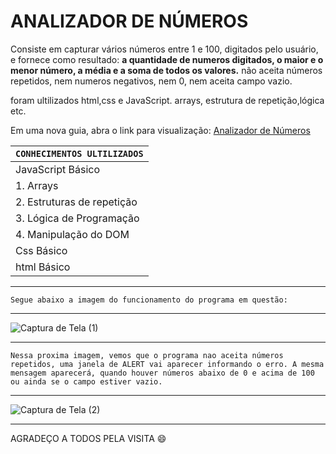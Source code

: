 # ANALIZADOR DE NÚMEROS

Consiste em capturar vários números entre 1 e 100, digitados pelo usuário, e fornece como resultado: **a quantidade de numeros digitados, 
o maior e o menor número, a média e a soma de todos os valores.**
não aceita números repetidos, nem numeros negativos, nem 0, nem aceita campo vazio.

foram ultilizados html,css e JavaScript.
arrays, estrutura de repetição,lógica etc.

Em uma nova guia, abra o link para visualização: [Analizador de Números](https://rick-1994-itac.github.io/Analizador-de-Numeros/)

| `CONHECIMENTOS ULTILIZADOS` |
|---|
|JavaScript Básico|
|1. Arrays|
|2. Estruturas de repetição|
|3. Lógica de Programação|
|4. Manipulação do DOM|
|Css Básico|
|html Básico|

***
`Segue abaixo a imagem do funcionamento do programa em questão:`
***
![Captura de Tela (1)](https://github.com/RICK-1994-ITAC/Analizador-de-Numeros/assets/148507607/c2e165c7-e0ea-41fd-9af1-786b79c98df3)


***
`Nessa proxima imagem, vemos que o programa nao aceita números repetidos, uma janela de ALERT vai aparecer informando o erro.
A mesma mensagem aparecerá, quando houver números abaixo de 0 e acima de 100 ou ainda se o campo estiver vazio.`
***
![Captura de Tela (2)](https://github.com/RICK-1994-ITAC/Analizador-de-Numeros/assets/148507607/52e1bc96-c992-4988-b519-1eae51779f95)

***
AGRADEÇO A TODOS PELA VISITA 😄

